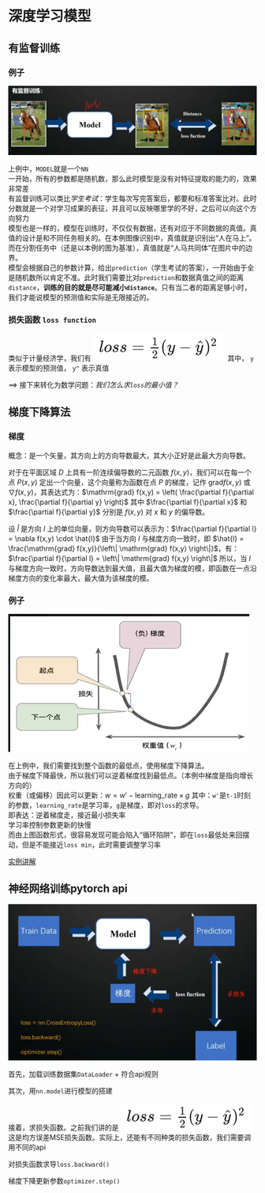 # 深度学习模型

## 有监督训练

### 例子
![有监督训练图例](/NeuralNetwork/image/3.png)

上例中，`MODEL`就是一个`NN`<br>
一开始，所有的参数都是随机数，那么此时模型是没有对特征提取的能力的，效果非常差<br>
有监督训练可以类比<i>学生考试</i>：学生每次写完答案后，都要和标准答案比对。此时分数就是一个对学习成果的表征，并且可以反映哪里学的不好，之后可以向这个方向努力<br>
模型也是一样的，模型在训练时，不仅仅有数据，还有对应于不同数据的真值。真值的设计是和不同任务相关的。在本例图像识别中，真值就是识别出“人在马上”。而在分割任务中（还是以本例的图为基准），真值就是“人马共同体”在图片中的边界。<br>
模型会根据自己的参数计算，给出`prediction`（学生考试的答案），一开始由于全是随机数所以肯定不准。此时我们需要比对`prediction`和数据真值之间的距离`distance`，<b>训练的目的就是尽可能减小`distance`</b>。只有当二者的距离足够小时，我们才能说模型的预测值和实际是无限接近的。<br>

### 损失函数 `loss function`
类似于计量经济学，我们有
![公式](/NeuralNetwork/image/format3.png)
其中， `y` 表示模型的预测值， `y^` 表示真值

==> 接下来转化为数学问题：<i>我们怎么求`loss`的最小值？</i>

## 梯度下降算法

### 梯度
概念：是一个矢量，其方向上的方向导数最大，其大小正好是此最大方向导数。

对于在平面区域 $D$ 上具有一阶连续偏导数的二元函数 $f(x,y)$，我们可以在每一个点 $P(x,y)$ 定出一个向量，这个向量称为函数在点 $P$ 的梯度，记作 $\mathrm{grad} f(x,y)$ 或 $\nabla f(x,y)$，其表达式为：$\mathrm{grad} f(x,y) = \left( \frac{\partial f}{\partial x}, \frac{\partial f}{\partial y} \right)$
其中 $\frac{\partial f}{\partial x}$ 和 $\frac{\partial f}{\partial y}$ 分别是 $f(x,y)$ 对 $x$ 和 $y$ 的偏导数。

设 $\hat{l}$ 是方向 $l$ 上的单位向量，则方向导数可以表示为：$\frac{\partial f}{\partial l} = \nabla f(x,y) \cdot \hat{l}$
由于当方向 $l$ 与梯度方向一致时，即 $\hat{l} = \frac{\mathrm{grad} f(x,y)}{\left\| \mathrm{grad} f(x,y) \right\|}$，有：$\frac{\partial f}{\partial l} = \left\| \mathrm{grad} f(x,y) \right\|$
所以，当 $l$ 与梯度方向一致时，方向导数达到最大值，且最大值为梯度的模，即函数在一点沿梯度方向的变化率最大，最大值为该梯度的模。

### 例子
![损失函数图例](/NeuralNetwork/image/4.png)

在上例中，我们需要找到整个函数的最低点，使用梯度下降算法。<br>
由于梯度下降最快，所以我们可以逆着梯度找到最低点。（本例中梯度是指向增长方向的）<br>
权重（或偏移）因此可以更新：$w = w' - \text{learning_rate} \times g$
其中：`w'`是`t-1`时刻的参数，`learning_rate`是学习率，`g`是梯度，即对`loss`的求导。<br>
即表达：逆着梯度走，接近最小损失率<br>
学习率控制参数更新的快慢<br>
而由上图函数形式，很容易发现可能会陷入“循环陷阱”，即在`loss`最低处来回摆动，但是不能接近`loss min`，此时需要调整学习率

[实例讲解](https://www.zhihu.com/question/270562234/answer/3175049536)

## 神经网络训练pytorch api
![梯度下降](/NeuralNetwork/image/5.png)

首先，加载训练数据集`DataLoader` + 符合api规则

其次，用`nn.model`进行模型的搭建

接着，求损失函数。之前我们讲的是 
![公式](/NeuralNetwork/image/format3.png)
这是均方误差MSE损失函数。实际上，还能有不同种类的损失函数，我们需要调用不同的api

对损失函数求导`loss.backward()`

梯度下降更新参数`optimizer.step()`